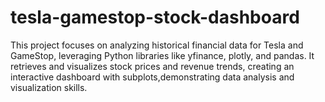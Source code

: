 # tesla-gamestop-stock-dashboard
This project focuses on analyzing historical financial data for Tesla and GameStop, leveraging Python libraries like yfinance, plotly, and pandas. It retrieves and visualizes stock prices and revenue trends, creating an interactive dashboard with subplots,demonstrating data analysis and visualization skills.
